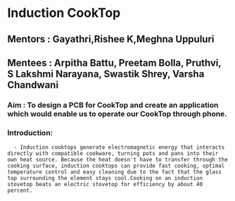 # Induction CookTop
## Mentors : Gayathri,Rishee K,Meghna Uppuluri
## Mentees : Arpitha Battu, Preetam Bolla, Pruthvi, S Lakshmi Narayana, Swastik Shrey, Varsha Chandwani
### Aim : To design a PCB for CookTop and create an application which would enable us to operate our CookTop through phone.
### Introduction:
      - Induction cooktops generate electromagnetic energy that interacts directly with compatible cookware, turning pots and pans into their own heat source. Because the heat doesn't have to transfer through the cooking surface, induction cooktops can provide fast cooking, optimal temperature control and easy cleaning due to the fact that the glass top surrounding the element stays cool.Cooking on an induction stovetop beats an electric stovetop for efficiency by about 40 percent.
####       

